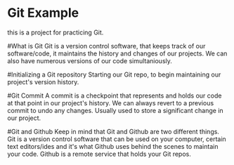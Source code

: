# Git Example
this is a project for practicing Git.

#What is Git
Git is a version control software, that keeps track of our software/code, it maintains the history and changes of our projects. We can also have numerous versions of our code simultaniously.

#Initializing a Git repository
Starting our Git repo, to begin maintaining our project's version history.

#Git Commit
A commit is a checkpoint that represents and holds our code at that point in our project's history. We can always revert to a previous commit to undo any changes. Usually used to store a significant change in our project.

#Git and Github
Keep in mind that Git and Github are two different things. Git is a version control software that can be used on your computer, certain text editors/ides and it's what Github uses behind the scenes to maintain your code. Github is a remote service that holds your Git repos. 